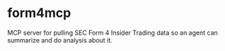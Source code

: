 # form4mcp
MCP server for pulling SEC Form 4 Insider Trading data so an agent can summarize and do analysis about it.
